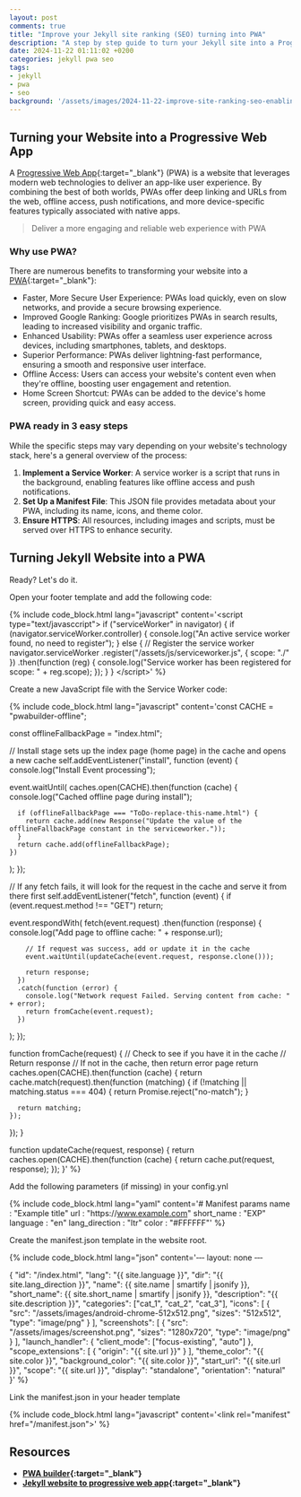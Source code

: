 ```yaml
---
layout: post
comments: true
title: "Improve your Jekyll site ranking (SEO) turning into PWA"
description: "A step by step guide to turn your Jekyll site into a Progressive Web Application"
date: 2024-11-22 01:11:02 +0200
categories: jekyll pwa seo
tags:
- jekyll
- pwa
- seo
background: '/assets/images/2024-11-22-improve-site-ranking-seo-enabling-pwa-on-jekyll.webp'
---
```


## Turning your Website into a Progressive Web App ##

A [Progressive Web App](https://en.wikipedia.org/wiki/Progressive_web_app){:target="_blank"} (PWA) is a website that leverages modern web technologies to deliver an app-like user experience. By combining the best of both worlds, PWAs offer deep linking and URLs from the web, offline access, push notifications, and more device-specific features typically associated with native apps.

> Deliver a more engaging and reliable web experience with PWA

### Why use PWA? ###

There are numerous benefits to transforming your website into a [PWA](https://en.wikipedia.org/wiki/Progressive_web_app){:target="_blank"}:

- Faster, More Secure User Experience: PWAs load quickly, even on slow networks, and provide a secure browsing experience.
- Improved Google Ranking: Google prioritizes PWAs in search results, leading to increased visibility and organic traffic.
- Enhanced Usability: PWAs offer a seamless user experience across devices, including smartphones, tablets, and desktops.
- Superior Performance: PWAs deliver lightning-fast performance, ensuring a smooth and responsive user interface.
- Offline Access: Users can access your website's content even when they're offline, boosting user engagement and retention.
- Home Screen Shortcut: PWAs can be added to the device's home screen, providing quick and easy access.

### PWA ready in 3 easy steps ###

While the specific steps may vary depending on your website's technology stack, here's a general overview of the process:

1. **Implement a Service Worker**: A service worker is a script that runs in the background, enabling features like offline access and push notifications.
2. **Set Up a Manifest File**: This JSON file provides metadata about your PWA, including its name, icons, and theme color.
3. **Ensure HTTPS**: All resources, including images and scripts, must be served over HTTPS to enhance security.

## Turning Jekyll Website into a PWA ##

Ready? Let's do it.

Open your footer template and add the following code:

{% include code_block.html lang="javascript" content='&lt;script type="text/javasccript"&gt;
if ("serviceWorker" in navigator) {
  if (navigator.serviceWorker.controller) {
    console.log("An active service worker found, no need to register");
  } else {
    // Register the service worker
    navigator.serviceWorker
    .register("/assets/js/serviceworker.js", {
      scope: "./"
    })
    .then(function (reg) {
      console.log("Service worker has been registered for scope: " + reg.scope);
    });
  }
}
&lt;/script&gt;' %}

Create a new JavaScript file with the Service Worker code:

{% include code_block.html lang="javascript" content='const CACHE = "pwabuilder-offline";

const offlineFallbackPage = "index.html";

// Install stage sets up the index page (home page) in the cache and opens a new cache
self.addEventListener("install", function (event) {
  console.log("Install Event processing");

  event.waitUntil(
    caches.open(CACHE).then(function (cache) {
      console.log("Cached offline page during install");

      if (offlineFallbackPage === "ToDo-replace-this-name.html") {
        return cache.add(new Response("Update the value of the offlineFallbackPage constant in the serviceworker."));
      }
      return cache.add(offlineFallbackPage);
    })
  );
});

// If any fetch fails, it will look for the request in the cache and serve it from there first
self.addEventListener("fetch", function (event) {
  if (event.request.method !== "GET") return;

  event.respondWith(
    fetch(event.request)
      .then(function (response) {
        console.log("Add page to offline cache: " + response.url);

        // If request was success, add or update it in the cache
        event.waitUntil(updateCache(event.request, response.clone()));

        return response;
      })
      .catch(function (error) {
        console.log("Network request Failed. Serving content from cache: " + error);
        return fromCache(event.request);
      })
  );
});

function fromCache(request) {
  // Check to see if you have it in the cache
  // Return response
  // If not in the cache, then return error page
  return caches.open(CACHE).then(function (cache) {
    return cache.match(request).then(function (matching) {
      if (!matching || matching.status === 404) {
        return Promise.reject("no-match");
      }

      return matching;
    });
  });
}

function updateCache(request, response) {
  return caches.open(CACHE).then(function (cache) {
    return cache.put(request, response);
  });
}' %}

Add the following parameters (if missing) in your config.ynl

{% include code_block.html lang="yaml" content='# Manifest params
name                    : "Example title"
url                     : "https:&#47;&#47;www.example.com"
short_name              : "EXP"
language                : "en"
lang_direction          : "ltr"
color                   : "#FFFFFF"' %}

Create the manifest.json template in the website root.

{% include code_block.html lang="json" content='&dash;&dash;&dash;
layout: none
&dash;&dash;&dash;

{
  "id": "/index.html",
  "lang": "&#123;&#123; site.language &#125;&#125;",
  "dir": "&#123;&#123; site.lang_direction &#125;&#125;",
  "name": &#123;&#123; site.name | smartify | jsonify &#125;&#125;,
  "short_name": &#123;&#123; site.short_name | smartify | jsonify &#125;&#125;,
  "description": "&#123;&#123; site.description &#125;&#125;",
  "categories": ["cat_1", "cat_2", "cat_3"],
  "icons": [
    {
      "src": "\/assets\/images\/android-chrome-512x512.png",
      "sizes": "512x512",
      "type": "image\/png"
    }
  ],
  "screenshots": [
    {
      "src": "\/assets\/images\/screenshot.png",
      "sizes": "1280x720",
      "type": "image\/png"
    }
  ],
  "launch_handler": {
    "client_mode": ["focus-existing", "auto"]
  },
  "scope_extensions": [
    {
      "origin": "&#123;&#123; site.url &#125;&#125;"
    }
  ],
  "theme_color": "&#123;&#123; site.color &#125;&#125;",
  "background_color": "&#123;&#123; site.color &#125;&#125;",
  "start_url": "&#123;&#123; site.url &#125;&#125;",
  "scope": "&#123;&#123; site.url &#125;&#125;",
  "display": "standalone",
  "orientation": "natural"
}' %}

Link the manifest.json in your header template

{% include code_block.html lang="javascript" content='&lt;link rel="manifest" href="/manifest.json"&gt;' %}

## Resources ###

- **[PWA builder](https://www.pwabuilder.com/){:target="_blank"}**
- **[Jekyll website to progressive web app](https://svrooij.io/2022/01/29/jekyll-pwa/){:target="_blank"}**
